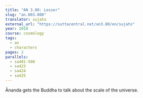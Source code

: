 ```yaml
---
title: "AN 3.80: Lesser"
slug: "an.003.080"
translator: sujato
external_url: "https://suttacentral.net/an3.80/en/sujato"
year: 2018
course: cosmology
tags:
  - an
  - characters
pages: 2
parallels:
  - sa401-500
  - sa423
  - sa424
  - sa425
---
```


Ānanda gets the Buddha to talk about the scale of the universe.
